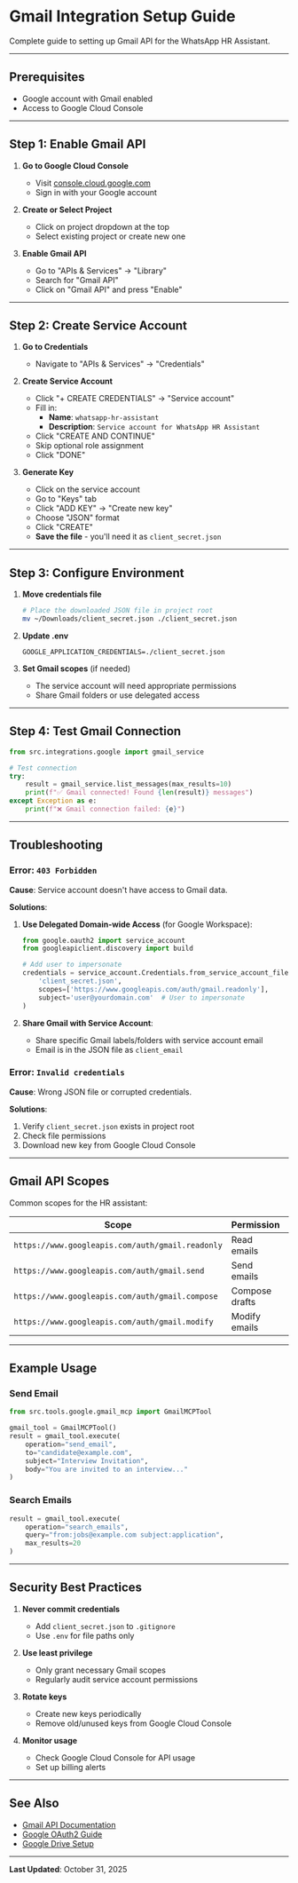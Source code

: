 # Gmail Integration Setup Guide

Complete guide to setting up Gmail API for the WhatsApp HR Assistant.

---

## Prerequisites

- Google account with Gmail enabled
- Access to Google Cloud Console

---

## Step 1: Enable Gmail API

1. **Go to Google Cloud Console**
   - Visit [console.cloud.google.com](https://console.cloud.google.com)
   - Sign in with your Google account

2. **Create or Select Project**
   - Click on project dropdown at the top
   - Select existing project or create new one

3. **Enable Gmail API**
   - Go to "APIs & Services" → "Library"
   - Search for "Gmail API"
   - Click on "Gmail API" and press "Enable"

---

## Step 2: Create Service Account

1. **Go to Credentials**
   - Navigate to "APIs & Services" → "Credentials"

2. **Create Service Account**
   - Click "+ CREATE CREDENTIALS" → "Service account"
   - Fill in:
     - **Name**: `whatsapp-hr-assistant`
     - **Description**: `Service account for WhatsApp HR Assistant`
   - Click "CREATE AND CONTINUE"
   - Skip optional role assignment
   - Click "DONE"

3. **Generate Key**
   - Click on the service account
   - Go to "Keys" tab
   - Click "ADD KEY" → "Create new key"
   - Choose "JSON" format
   - Click "CREATE"
   - **Save the file** - you'll need it as `client_secret.json`

---

## Step 3: Configure Environment

1. **Move credentials file**
   ```bash
   # Place the downloaded JSON file in project root
   mv ~/Downloads/client_secret.json ./client_secret.json
   ```

2. **Update .env**
   ```env
   GOOGLE_APPLICATION_CREDENTIALS=./client_secret.json
   ```

3. **Set Gmail scopes** (if needed)
   - The service account will need appropriate permissions
   - Share Gmail folders or use delegated access

---

## Step 4: Test Gmail Connection

```python
from src.integrations.google import gmail_service

# Test connection
try:
    result = gmail_service.list_messages(max_results=10)
    print(f"✅ Gmail connected! Found {len(result)} messages")
except Exception as e:
    print(f"❌ Gmail connection failed: {e}")
```

---

## Troubleshooting

### Error: `403 Forbidden`

**Cause**: Service account doesn't have access to Gmail data.

**Solutions**:

1. **Use Delegated Domain-wide Access** (for Google Workspace):
   ```python
   from google.oauth2 import service_account
   from googleapiclient.discovery import build
   
   # Add user to impersonate
   credentials = service_account.Credentials.from_service_account_file(
       'client_secret.json',
       scopes=['https://www.googleapis.com/auth/gmail.readonly'],
       subject='user@yourdomain.com'  # User to impersonate
   )
   ```

2. **Share Gmail with Service Account**:
   - Share specific Gmail labels/folders with service account email
   - Email is in the JSON file as `client_email`

### Error: `Invalid credentials`

**Cause**: Wrong JSON file or corrupted credentials.

**Solutions**:
1. Verify `client_secret.json` exists in project root
2. Check file permissions
3. Download new key from Google Cloud Console

---

## Gmail API Scopes

Common scopes for the HR assistant:

| Scope | Permission | Use Case |
|-------|------------|----------|
| `https://www.googleapis.com/auth/gmail.readonly` | Read emails | Viewing applications |
| `https://www.googleapis.com/auth/gmail.send` | Send emails | **Required** |
| `https://www.googleapis.com/auth/gmail.compose` | Compose drafts | Auto-replies |
| `https://www.googleapis.com/auth/gmail.modify` | Modify emails | Mark as read |

---

## Example Usage

### Send Email

```python
from src.tools.google.gmail_mcp import GmailMCPTool

gmail_tool = GmailMCPTool()
result = gmail_tool.execute(
    operation="send_email",
    to="candidate@example.com",
    subject="Interview Invitation",
    body="You are invited to an interview..."
)
```

### Search Emails

```python
result = gmail_tool.execute(
    operation="search_emails",
    query="from:jobs@example.com subject:application",
    max_results=20
)
```

---

## Security Best Practices

1. **Never commit credentials**
   - Add `client_secret.json` to `.gitignore`
   - Use `.env` for file paths only

2. **Use least privilege**
   - Only grant necessary Gmail scopes
   - Regularly audit service account permissions

3. **Rotate keys**
   - Create new keys periodically
   - Remove old/unused keys from Google Cloud Console

4. **Monitor usage**
   - Check Google Cloud Console for API usage
   - Set up billing alerts

---

## See Also

- [Gmail API Documentation](https://developers.google.com/gmail/api)
- [Google OAuth2 Guide](GOOGLE_OAUTH_SETUP.md)
- [Google Drive Setup](GOOGLE_DRIVE_SETUP.md)

---

**Last Updated**: October 31, 2025
